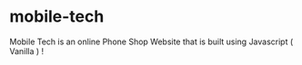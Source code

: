 # mobile-tech
Mobile Tech is an online Phone Shop Website that is built using Javascript ( Vanilla ) !
